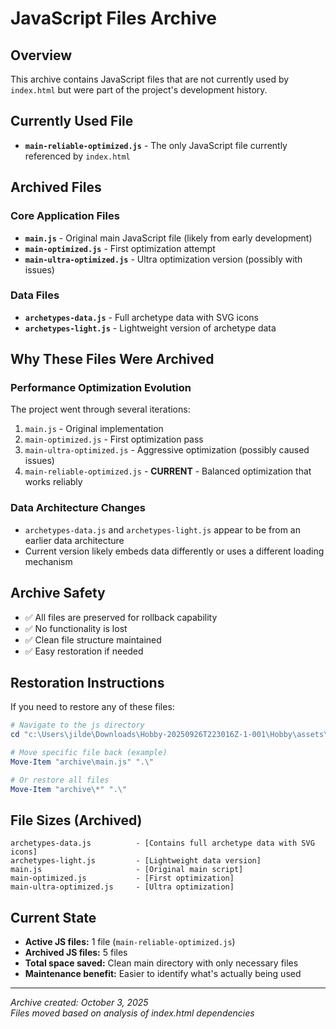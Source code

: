 # JavaScript Files Archive

## Overview
This archive contains JavaScript files that are not currently used by `index.html` but were part of the project's development history.

## Currently Used File
- **`main-reliable-optimized.js`** - The only JavaScript file currently referenced by `index.html`

## Archived Files

### Core Application Files
- **`main.js`** - Original main JavaScript file (likely from early development)
- **`main-optimized.js`** - First optimization attempt
- **`main-ultra-optimized.js`** - Ultra optimization version (possibly with issues)

### Data Files
- **`archetypes-data.js`** - Full archetype data with SVG icons
- **`archetypes-light.js`** - Lightweight version of archetype data

## Why These Files Were Archived

### Performance Optimization Evolution
The project went through several iterations:
1. `main.js` - Original implementation
2. `main-optimized.js` - First optimization pass
3. `main-ultra-optimized.js` - Aggressive optimization (possibly caused issues)
4. `main-reliable-optimized.js` - **CURRENT** - Balanced optimization that works reliably

### Data Architecture Changes
- `archetypes-data.js` and `archetypes-light.js` appear to be from an earlier data architecture
- Current version likely embeds data differently or uses a different loading mechanism

## Archive Safety
- ✅ All files are preserved for rollback capability
- ✅ No functionality is lost
- ✅ Clean file structure maintained
- ✅ Easy restoration if needed

## Restoration Instructions
If you need to restore any of these files:

```powershell
# Navigate to the js directory
cd "c:\Users\jilde\Downloads\Hobby-20250926T223016Z-1-001\Hobby\assets\js"

# Move specific file back (example)
Move-Item "archive\main.js" ".\"

# Or restore all files
Move-Item "archive\*" ".\"
```

## File Sizes (Archived)
```
archetypes-data.js          - [Contains full archetype data with SVG icons]
archetypes-light.js         - [Lightweight data version]
main.js                     - [Original main script]
main-optimized.js           - [First optimization]
main-ultra-optimized.js     - [Ultra optimization]
```

## Current State
- **Active JS files:** 1 file (`main-reliable-optimized.js`)
- **Archived JS files:** 5 files
- **Total space saved:** Clean main directory with only necessary files
- **Maintenance benefit:** Easier to identify what's actually being used

---
*Archive created: October 3, 2025*  
*Files moved based on analysis of index.html dependencies*